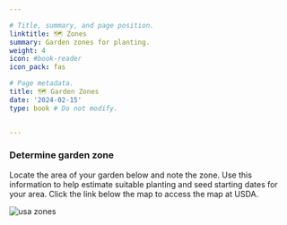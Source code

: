 ```yaml
---

# Title, summary, and page position.
linktitle: 🗺️ Zones 
summary: Garden zones for planting.
weight: 4
icon: #book-reader
icon_pack: fas

# Page metadata.
title: 🗺️ Garden Zones 
date: '2024-02-15'
type: book # Do not modify.


---
```


### Determine garden zone


Locate the area of your garden below and note the zone. Use this information to help estimate suitable planting and seed starting dates for your area. Click the link below the map to access the map at USDA.

![usa zones](/zone.PNG "ⓘ For further  details, visit the [usda  map](https://planthardiness.ars.usda.gov/)")





